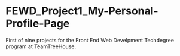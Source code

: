 # FEWD_Project1_My-Personal-Profile-Page
First of nine projects for the Front End Web Develpment Techdegree program at TeamTreeHouse.

